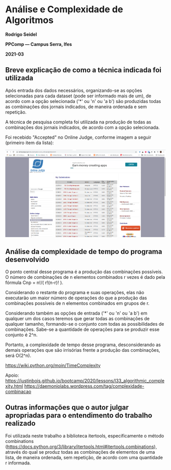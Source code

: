 # Análise e Complexidade de Algoritmos

**Rodrigo Seidel**

**PPComp — Campus Serra, Ifes**

**2021-03**


## Breve explicação de como a técnica indicada foi utilizada
Após entrada dos dados necessários, organizando-se as opções selecionadas para cada dataset (pode ser informado mais de um), de acordo com a opção selecionada ('*' ou 'n' ou 'a b') são produzidas todas as combinações dos jornais indicados, de maneira ordenada e sem repetição.

A técnica de pesquisa completa foi utilizada na produção de todas as combinações dos jornais indicados, de acordo com a opção selecionada.


Foi recebido "Accepted" no Online Judge, conforme imagem a seguir (primeiro item da lista):

![Veredito](./00598-veredito.png)

## Análise da complexidade de tempo do programa desenvolvido
O ponto central desse programa é a produção das combinações possíveis. O número de combinações de n elementos combinados r vezes é dado pela fórmula Cnp = n!/( r!(n-r)! ).

Considerando o restante do programa e suas operações, elas não executarão um maior número de operações do que a produção das combinações possíveis de n elementos combinados em grupos de r.

Considerando também as opções de entrada ('*' ou 'n' ou 'a b') em qualquer um dos casos teremos que gerar todas as combinações de qualquer tamanho, formando-se o conjunto com todas as possibilidades de combinações. Sabe-se a quantidade de operações para se produzir esse conjunto é 2^n.

Portanto, a complexidade de tempo desse programa, desconsiderando as demais operações que são irrisórias frente a produção das combinações, será O(2^n).


https://wiki.python.org/moin/TimeComplexity

Apoio: 
https://justinbois.github.io/bootcamp/2020/lessons/l33_algorithmic_complexity.html
https://daemoniolabs.wordpress.com/tag/complexidade-combinacao



## Outras informações que o autor julgar apropriadas para o entendimento do trabalho realizado
Foi utilizada neste trabalho a biblioteca itertools, especificamente o método combinations (https://docs.python.org/3/library/itertools.html#itertools.combinations), através do qual se produz todas as combinações de elementos de uma lista, de maneira ordenada, sem repetição, de acordo com uma quantidade r informada.
